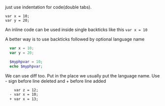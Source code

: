 just use indentation for code(double tabs).

    var x = 10;
    var y = 20;
    
An inline code can be used inside single backticks like this `var x = 10`


A better way is to use backticks followed by optional language name

  ```js
    var x = 10;
    var y = 20;
  ```
  
  ```php
    $myphpvar = 10;
    echo $myphpvar;
  ```

We can use diff too. Put in the place we usually put the language name. Use - sign before line deleted and + before line added

```diff
    var z = 12;
  - var x = 10;
  + var x = 13;
```
